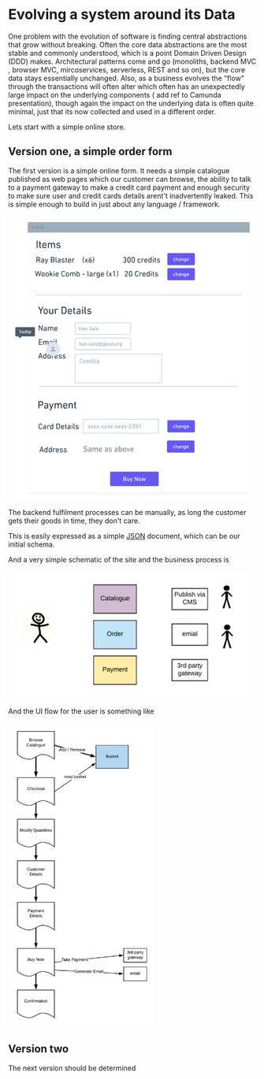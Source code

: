 # Evolving a system around its Data

One problem with the evolution of software is finding central abstractions that 
grow without breaking. Often the core data abstractions are the most stable and commonly understood, which is a 
point Domain Driven Design (DDD) makes. Architectural patterns come and go (monoliths, backend MVC , browser  MVC, 
mircoservices, serverless, REST and so on), but the core data stays essentially unchanged. Also, as a business evolves the "flow" 
through the transactions will often alter which often has an unexpectedly large impact on the underlying components (
add ref to Camunda presentation), though again the impact on the underlying data is often quite minimal, just that 
its now collected and used in a different order.

 
Lets start with a simple online store.

## Version one, a simple order form 

The first version is a simple online form. It needs a simple catalogue published as web pages which our customer can 
browse, the ability to talk to a payment gateway to make a credit card payment and enough security to make sure user and 
credit cards details arent't inadvertently leaked. This is simple enough to build in just about any language / framework. 


<img src="images/orderv1/simple-order.png" width="600">

The backend fulfilment processes can be manually, as long the customer gets their goods in time, they don't care. 

This is easily expressed as a simple [JSON](json/order-v1.json) document, which can be our initial schema.

And a very simple schematic of the site and the business process is

<img src="images/orderv1/site-components.png" width="600">

And the UI flow for the user is something like 

<img src="images/orderv1/ui-flow.png" width="300">






## Version two

The next version should be determined 

    

 
